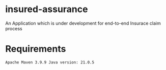 # insured-assurance
An Application which is under development for end-to-end Insurace claim process

# Requirements
``
    Apache Maven 3.9.9
    Java version: 21.0.5
``

